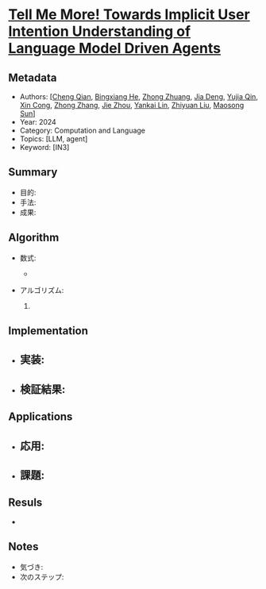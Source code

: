 # [Tell Me More! Towards Implicit User Intention Understanding of Language Model Driven Agents](https://arxiv.org/abs/2402.09205)

## Metadata

- Authors: [[Cheng Qian](https://arxiv.org/search/cs?searchtype=author&query=Qian,+C), [Bingxiang He](https://arxiv.org/search/cs?searchtype=author&query=He,+B), [Zhong Zhuang](https://arxiv.org/search/cs?searchtype=author&query=Zhuang,+Z), [Jia Deng](https://arxiv.org/search/cs?searchtype=author&query=Deng,+J), [Yujia Qin](https://arxiv.org/search/cs?searchtype=author&query=Qin,+Y), [Xin Cong](https://arxiv.org/search/cs?searchtype=author&query=Cong,+X), [Zhong Zhang](https://arxiv.org/search/cs?searchtype=author&query=Zhang,+Z), [Jie Zhou](https://arxiv.org/search/cs?searchtype=author&query=Zhou,+J), [Yankai Lin](https://arxiv.org/search/cs?searchtype=author&query=Lin,+Y), [Zhiyuan Liu](https://arxiv.org/search/cs?searchtype=author&query=Liu,+Z), [Maosong Sun](https://arxiv.org/search/cs?searchtype=author&query=Sun,+M)]
- Year: 2024
- Category: Computation and Language
- Topics: [LLM, agent]
- Keyword: [IN3]

## Summary

- 目的: 
- 手法: 
- 成果: 

## **Algorithm**

- 数式:

  - 

- アルゴリズム:

  1. 

## **Implementation**

- 実装:
  - 
- 検証結果:
  - 

## **Applications**

- 応用:
  - 
- 課題:
  - 

## **Resuls**

- 

## **Notes**

- 気づき:
- 次のステップ: 
